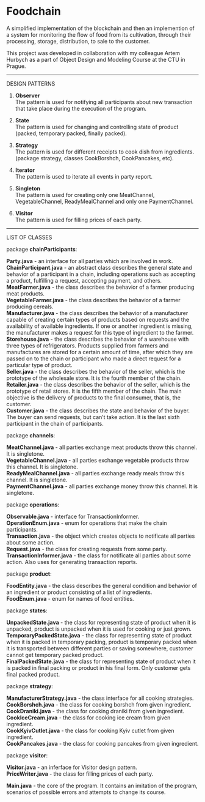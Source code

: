 # Foodchain

A simplified implementation of the blockchain and then an implemention of a system for monitoring the flow of food from its cultivation, through their processing, storage, distribution, to sale to the customer.

This project was developed in collaboration with my colleague Artem Hurbych as a part of Object Design and Modeling Course at the CTU in Prague.

-------------

DESIGN PATTERNS

1. **Observer**        
The pattern is used for notifying all participants about new transaction that take place during the execution of the program.


2. **State**             
The pattern is used for changing and controlling state of product (packed, temporary packed, finally packed).


3. **Strategy**       
The pattern is used for different receipts to cook dish from ingredients.       
(package strategy, classes CookBorshch, CookPancakes, etc).


4. **Iterator**     
The pattern is used to iterate all events in party report.


5. **Singleton**      
The pattern is used for creating only one MeatChannel, VegetableChannel, ReadyMealChannel and only one PaymentChannel.


6. **Visitor**    
The pattern is used for filling prices of each party.

---------------------

LIST OF CLASSES      

package **chainParticipants**:      

**Party.java** - an interface for all parties which are involved in work.     
**ChainParticipant.java** - an abstract class describes the general state and behavior of a participant in a chain, including operations such as accepting a product, fulfilling a request, accepting payment, and others.          
**MeatFarmer.java** - the class describes the behavior of a farmer producing meat products.      
**VegetableFarmer.java** - the class describes the behavior of a farmer producing cereals.       
**Manufacturer.java** - the class describes the behavior of a manufacturer capable of creating certain types of products based on requests and the availability of available ingredients. If one or another ingredient is missing, the manufacturer makes a request for this type of ingredient to the farmer.      
**Storehouse.java** - the class describes the behavior of a warehouse with three types of refrigerators. Products supplied from farmers and manufactures are stored for a certain amount of time, after which they are passed on to the chain or participant who made a direct request for a particular type of product.       
**Seller.java** - the class describes the behavior of the seller, which is the prototype of the wholesale store. It is the fourth member of the chain.        
**Retailer.java** - the class describes the behavior of the seller, which is the prototype of retail stores. It is the fifth member of the chain. The main objective is the delivery of products to the final consumer, that is, the customer.         
**Customer.java** - the class describes the state and behavior of the buyer. The buyer can send requests, but can’t take action. It is the last sixth participant in the chain of participants.          

package **channels**:       

**MeatChannel.java** - all parties exchange meat products throw this channel. It is singletone.         
**VegetableChannel.java** - all parties exchange vegetable products throw this channel. It is singletone.        
**ReadyMealChannel.java** - all parties exchange ready meals throw this channel. It is singletone.       
**PaymentChannel.java** - all parties exchange money throw this channel. It is singletone.      

package **operations**:      

**Observable.java** - interface for TransactionInformer.       
**OperationEnum.java** - enum for operations that make the chain participants.      
**Transaction.java** - the object which creates objects to notificate all parties about some action.       
**Request.java** - the class for creating requests from some party.      
**TransactionInformer.java** - the class for notificate all parties about some action. Also uses for generating transaction reports.      

package **product**:      

**FoodEntity.java** - the class describes the general condition and behavior of an ingredient or product consisting of a list of ingredients.         
**FoodEnum.java** - enum for names of food entities.        

package **states**:      

**UnpackedState.java** - the class for representing state of product when it is unpacked, product is unpacked when it is used for cooking or just grown.     
**TemporaryPackedState.java** - the class for representing state of product when it is packed in temporary packing, product is temporary packed when it is transported between different parties or saving somewhere, customer cannot get temporary packed product.      
**FinalPackedState.java** - the class for representing state of product when it is packed in final packing or product in his final form. Only customer gets final packed product.     

package **strategy**:      

**ManufacturerStrategy.java** - the class interface for all cooking strategies.      
**CookBorshch.java** - the class for cooking borshch from given ingredient.     
**CookDraniki.java** - the class for cooking draniki from given ingredient.       
**CookIceCream.java** - the class for cooking ice cream from given ingredient.       
**CookKyivCutlet.java** - the class for cooking Kyiv cutlet from given ingredient.        
**CookPancakes.java** - the class for cooking pancakes from given ingredient.       


package **visitor**:     

**Visitor.java** - an inferface for Visitor design pattern.       
**PriceWriter.java** - the class for filling prices of each party.      


**Main.java** - the core of the program. It contains an imitation of the program, scenarios of possible errors and attempts to change its course.
